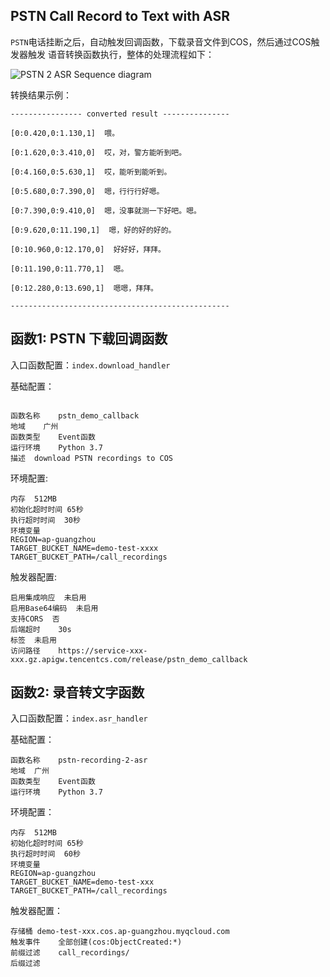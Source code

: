 ## PSTN Call Record to Text with ASR

`PSTN`电话挂断之后，自动触发回调函数，下载录音文件到COS，然后通过COS触发器触发 语音转换函数执行，整体的处理流程如下：

![PSTN 2 ASR Sequence diagram](http://www.plantuml.com/plantuml/proxy?cache=no&src=https://raw.githubusercontent.com/ServerlessBravo/pstn-recording2asr-demo/master/sequence.plantuml)

转换结果示例：

```text
---------------- converted result ---------------

[0:0.420,0:1.130,1]  喂。

[0:1.620,0:3.410,0]  哎，对，警方能听到吧。

[0:4.160,0:5.630,1]  哎，能听到能听到。

[0:5.680,0:7.390,0]  嗯，行行行好嗯。

[0:7.390,0:9.410,0]  嗯，没事就测一下好吧。嗯。

[0:9.620,0:11.190,1]  嗯，好的好的好的。

[0:10.960,0:12.170,0]  好好好，拜拜。

[0:11.190,0:11.770,1]  嗯。

[0:12.280,0:13.690,1]  嗯嗯，拜拜。

-------------------------------------------------
```

## 函数1: PSTN 下载回调函数

入口函数配置：`index.download_handler`

基础配置：

```

函数名称	pstn_demo_callback
地域    广州
函数类型    Event函数
运行环境	Python 3.7
描述	download PSTN recordings to COS

```

环境配置:

```
内存	512MB
初始化超时时间	65秒
执行超时时间	30秒
环境变量	
REGION=ap-guangzhou
TARGET_BUCKET_NAME=demo-test-xxxx
TARGET_BUCKET_PATH=/call_recordings
```

触发器配置:

```
启用集成响应	未启用
启用Base64编码	未启用
支持CORS	否
后端超时	30s
标签	未启用
访问路径    https://service-xxx-xxx.gz.apigw.tencentcs.com/release/pstn_demo_callback
```

## 函数2: 录音转文字函数

入口函数配置：`index.asr_handler`

基础配置：

```
函数名称	pstn-recording-2-asr
地域	广州
函数类型	Event函数
运行环境	Python 3.7
```

环境配置：

```
内存	512MB
初始化超时时间	65秒
执行超时时间	60秒
环境变量	
REGION=ap-guangzhou
TARGET_BUCKET_NAME=demo-test-xxx
TARGET_BUCKET_PATH=/call_recordings
```

触发器配置：

```
存储桶	demo-test-xxx.cos.ap-guangzhou.myqcloud.com
触发事件	全部创建(cos:ObjectCreated:*)
前缀过滤	call_recordings/
后缀过滤	
```
